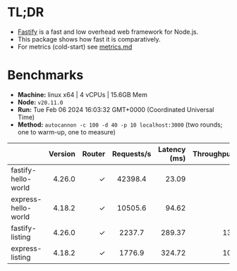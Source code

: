 # TL;DR

- [Fastify](https://github.com/fastify/fastify) is a fast and low overhead web framework for Node.js.
- This package shows how fast it is comparatively.
- For metrics (cold-start) see [metrics.md](./METRICS.md)

# Benchmarks

* __Machine:__ linux x64 | 4 vCPUs | 15.6GB Mem
* __Node:__ `v20.11.0`
* __Run:__ Tue Feb 06 2024 16:03:32 GMT+0000 (Coordinated Universal Time)
* __Method:__ `autocannon -c 100 -d 40 -p 10 localhost:3000` (two rounds; one to warm-up, one to measure)

|                     | Version | Router | Requests/s | Latency (ms) | Throughput/Mb |
| :--                 | --:     | --:    | :-:        | --:          | --:           |
| fastify-hello-world | 4.26.0  | ✓      | 42398.4    | 23.09        | 7.60          |
| express-hello-world | 4.18.2  | ✓      | 10505.6    | 94.62        | 1.87          |
| fastify-listing     | 4.26.0  | ✓      | 2237.7     | 289.37       | 132.14        |
| express-listing     | 4.18.2  | ✓      | 1776.9     | 324.72       | 105.00        |

